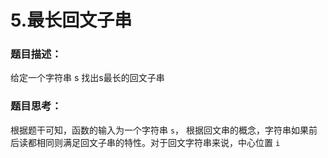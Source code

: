# 5.最长回文子串

### 题目描述：
给定一个字符串 s 找出s最长的回文子串

### 题目思考：
根据题干可知，函数的输入为一个字符串 `s`， 根据回文串的概念，字符串如果前后读都相同则满足回文子串的特性。对于回文字符串来说，中心位置 `i` 
